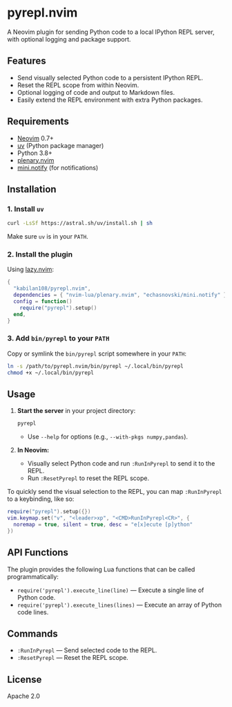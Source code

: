 # pyrepl.nvim

A Neovim plugin for sending Python code to a local IPython REPL server, with optional logging and package support.

## Features

- Send visually selected Python code to a persistent IPython REPL.
- Reset the REPL scope from within Neovim.
- Optional logging of code and output to Markdown files.
- Easily extend the REPL environment with extra Python packages.

## Requirements

- [Neovim](https://neovim.io/) 0.7+
- [uv](https://github.com/astral-sh/uv) (Python package manager)
- Python 3.8+
- [plenary.nvim](https://github.com/nvim-lua/plenary.nvim)
- [mini.notify](https://github.com/echasnovski/mini.notify) (for notifications)

## Installation

### 1. Install `uv`

```sh
curl -LsSf https://astral.sh/uv/install.sh | sh
```

Make sure `uv` is in your `PATH`.

### 2. Install the plugin

Using [lazy.nvim](https://github.com/folke/lazy.nvim):

```lua
{
  "kabilan108/pyrepl.nvim",
  dependencies = { "nvim-lua/plenary.nvim", "echasnovski/mini.notify" },
  config = function()
    require("pyrepl").setup()
  end,
}
```

### 3. Add `bin/pyrepl` to your `PATH`

Copy or symlink the `bin/pyrepl` script somewhere in your `PATH`:

```sh
ln -s /path/to/pyrepl.nvim/bin/pyrepl ~/.local/bin/pyrepl
chmod +x ~/.local/bin/pyrepl
```

## Usage

1. **Start the server** in your project directory:

   ```sh
   pyrepl
   ```

   - Use `--help` for options (e.g., `--with-pkgs numpy,pandas`).

2. **In Neovim:**
   - Visually select Python code and run `:RunInPyrepl` to send it to the REPL.
   - Run `:ResetPyrepl` to reset the REPL scope.

To quickly send the visual selection to the REPL, you can map `:RunInPyrepl` to a
keybinding, like so:

```lua
require("pyrepl").setup({}) 
vim.keymap.set("v", "<leader>xp", "<CMD>RunInPyrepl<CR>", {
  noremap = true, silent = true, desc = "e[x]ecute [p]ython"
})
```

## API Functions

The plugin provides the following Lua functions that can be called programmatically:

- `require('pyrepl').execute_line(line)` — Execute a single line of Python code.
- `require('pyrepl').execute_lines(lines)` — Execute an array of Python code lines.

## Commands

- `:RunInPyrepl` — Send selected code to the REPL.
- `:ResetPyrepl` — Reset the REPL scope.

## License

Apache 2.0
